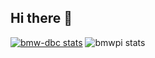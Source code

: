 ## Hi there 👋

<!--![GitHub Readme Stats](https://github-readme-stats.vercel.app/api?username=nberlette&bg_color=30,e96443,904e95&title_color=fff&text_color=fff&show_icons=true&count_private=true)-->

[![bmw-dbc stats](https://github-readme-stats.vercel.app/api/pin?username=bmwpi&repo=bmw-dbc&bg_color=30,e96443,904e95&title_color=fff&text_color=fff&show_icons=false&count_private=true)](https://github.com/bmwpi/bmw-dbc) ![bmwpi stats](https://github-readme-stats.vercel.app/api?username=nberlette&bg_color=30,e96443,904e95&title_color=fff&text_color=fff&show_icons=false&count_private=true&hide=issues,stars)

<!--
**nberlette/nberlette** is a ✨ _special_ ✨ repository because its `README.md` (this file) appears on your GitHub profile.

Here are some ideas to get you started:

- 🔭 I’m currently working on ...
- 🌱 I’m currently learning ...
- 👯 I’m looking to collaborate on ...
- 🤔 I’m looking for help with ...
- 💬 Ask me about ...
- 📫 How to reach me: ...
- 😄 Pronouns: ...
- ⚡ Fun fact: ...
-->
